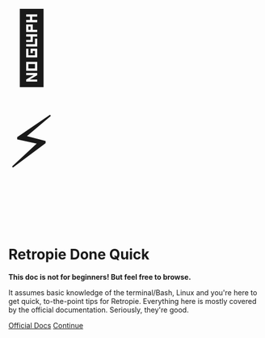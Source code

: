 <p style="font-size: 10em; margin: 0 auto .5em">
🥧<br>⚡️  
</p>

# Retropie Done Quick

**This doc is not for beginners! But feel free to browse.**

It assumes basic knowledge of the terminal/Bash, Linux and you're here to get quick, to-the-point tips for Retropie. Everything here is mostly covered by the official documentation. Seriously, they're good.

[Official Docs](https://retropie.org.uk/docs/ ':target=_blank') [Continue](/#main)